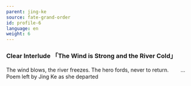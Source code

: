 ```yaml
---
parent: jing-ke
source: fate-grand-order
id: profile-6
language: en
weight: 6
---
```


### Clear Interlude 「The Wind is Strong and the River Cold」

The wind blows, the river freezes.
The hero fords, never to return.
　　…Poem left by Jing Ke as she departed
